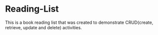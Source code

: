 # Reading-List
This is a book reading list that was created to demonstrate CRUD(create, retrieve, update and delete) activities. 

